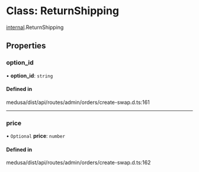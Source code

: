 # Class: ReturnShipping

[internal](../modules/internal-14.md).ReturnShipping

## Properties

### option\_id

• **option\_id**: `string`

#### Defined in

medusa/dist/api/routes/admin/orders/create-swap.d.ts:161

___

### price

• `Optional` **price**: `number`

#### Defined in

medusa/dist/api/routes/admin/orders/create-swap.d.ts:162
